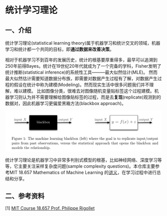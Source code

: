 # 统计学习理论
## 一、介绍
统计学习理论(statistical learning theory)属于机器学习和统计交叉的领域，机器学习和统计都一个共同的目标，即**通过数据来改善决策**。

相对于机器学习不到百年的发展历史，统计的根基要厚重得多，最早可以追溯到250年前得Bayes。统计在19世纪20年代就成为了一个完备的学科，Fisher发明了统计推断(statistical inference)的系统性工具———最大似然估计(MLE)。
然而最大似然估计需要知道数据分布族，即需要对数据产生过程有了解，对数据产生过程的假设在统计中称为建模(Modeling)。然而现实生活中很多问题我们并不理解，难以建模。
比如图像分类，很难去对图像随机变量贴标签这个过程建模。机器学习则认为并不需要理解给图像贴标签的过程，而是去**复现**(replicate)观测到的数据对，因此机器学习更偏爱黑箱方法(blackbox approach)。

![difference-ML-Statistics](resources/differences_ML_Sta.png)

统计学习理论是机器学习中非常多判别式模型的根基，比如神经网络、深度学习等等，它主要关注采样复杂度问题(sample complexity questions)。本仓库主要参考MIT 18.657 Mathematics of Machine Learning
的[讲义](reference/MIT+Mathematical+in+ML.pdf)，在学习过程中进行总结和分享。

## 二、参考资料
[1] [MIT Course 18.657 Prof. Philippe Rigollet](https://ocw.mit.edu/courses/mathematics/18-657-mathematics-of-machine-learning-fall-2015/)


